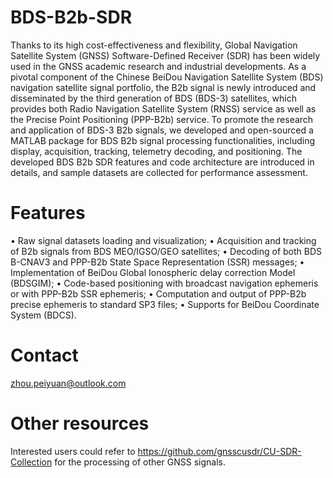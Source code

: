 # BDS-B2b-SDR

Thanks to its high cost-effectiveness and flexibility, Global Navigation Satellite System (GNSS) Software-Defined Receiver (SDR) has been widely used in the GNSS academic research and industrial developments. As a pivotal component of the Chinese BeiDou Navigation Satellite System (BDS) navigation satellite signal portfolio, the B2b signal is newly introduced and disseminated by the third generation of BDS (BDS-3) satellites, which provides both Radio Navigation Satellite System (RNSS) service as well as the Precise Point Positioning (PPP-B2b) service. To promote the research and application of BDS-3 B2b signals, we developed and open-sourced a MATLAB package for BDS B2b signal processing functionalities, including display, acquisition, tracking, telemetry decoding, and positioning. The developed BDS B2b SDR features and code architecture are introduced in details, and sample datasets are collected for performance assessment.

# Features

•	Raw signal datasets loading and visualization;
•	Acquisition and tracking of B2b signals from BDS MEO/IGSO/GEO satellites;
•	Decoding of both BDS B-CNAV3 and PPP-B2b State Space Representation (SSR) messages;
•	Implementation of BeiDou Global Ionospheric delay correction Model (BDSGIM);
•	Code-based positioning with broadcast navigation ephemeris or with PPP-B2b SSR ephemeris;
•	Computation and output of PPP-B2b precise ephemeris to standard SP3 files; 
•	Supports for BeiDou Coordinate System (BDCS).

# Contact
zhou.peiyuan@outlook.com

# Other resources
Interested users could refer to https://github.com/gnsscusdr/CU-SDR-Collection for the processing of other GNSS signals.
